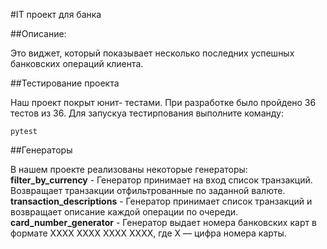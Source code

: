 #IT проект для банка

##Описание:

Это виджет, который показывает несколько последних успешных банковских операций клиента.

##Тестирование проекта

Наш проект покрыт юнит- тестами. При разработке было пройдено 36 тестов из 36. Для запускуа тестирпования выполните команду:

`pytest`

##Генераторы

В нашем проекте реализованы некоторые генераторы:
**filter_by_currency** - Генератор принимает на вход список транзакций. Возвращает транзакции отфильтрованные по заданной валюте.
**transaction_descriptions** - Генератор принимает список транзакций и возвращает описание каждой операции по очереди.
**card_number_generator** - Генератор выдает номера банковских карт в формате XXXX XXXX XXXX XXXX, где X — цифра номера карты.